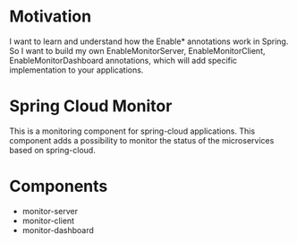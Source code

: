# Motivation
I want to learn and understand how the Enable\* annotations work in Spring. So I want to build my own EnableMonitorServer, EnableMonitorClient, EnableMonitorDashboard annotations, which will add specific implementation to your applications.

# Spring Cloud Monitor
This is a monitoring component for spring-cloud applications. This component adds a possibility to monitor the status of the microservices based on spring-cloud.



# Components
- monitor-server
- monitor-client
- monitor-dashboard